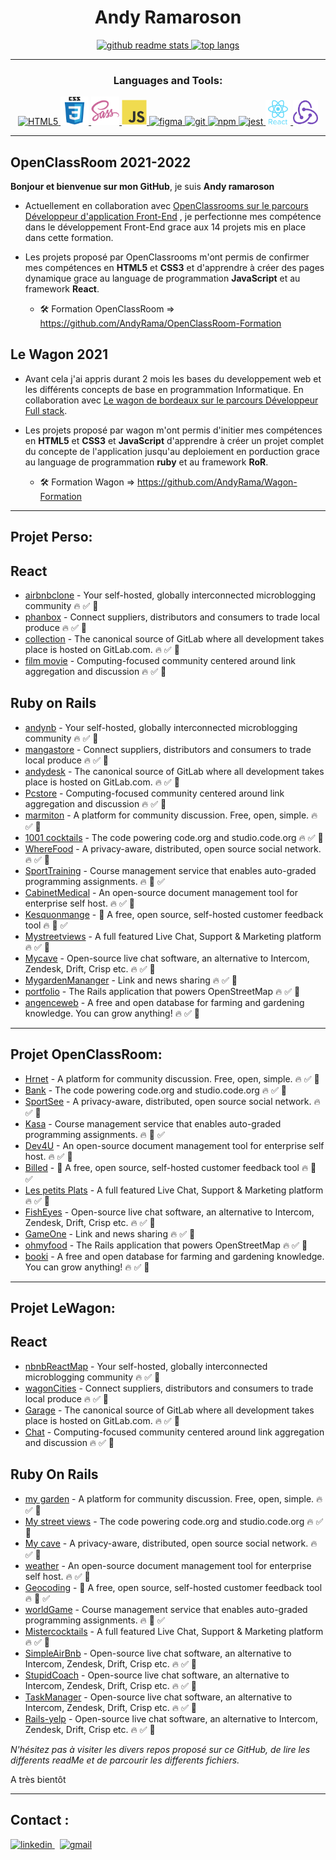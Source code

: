 <h1 align="middle">Andy Ramaroson</h1>
<p align="middle">
   <a href="https://github.com/AndyRama?tab=repositories">
	<img src="https://github-readme-stats.vercel.app/api?username=AndyRama&theme=vue&count_private=true&show_icons=true&hide=issues" alt="github readme stats" height="130"/>
   </a>
   <a href="https://github.com/AndyRama?tab=repositories">
	<img src="https://github-readme-stats.anuraghazra1.vercel.app/api/top-langs/?username=AndyRama&theme=vue&layout=compact" alt="top langs" height="130"/>
   </a>
</p>

---

<h3 align="middle">Languages and Tools:</h3>
<p align="center">
	<a href="https://developer.mozilla.org/fr/docs/Web/HTML" target="_blank" rel="noreferrer"> 
		<img src="https://www.vectorlogo.zone/logos/w3_html5/w3_html5-icon.svg" alt="HTML5" width="37" height="37" /> 
	</a>
	<a href="https://www.w3schools.com/css/" target="_blank" rel="noreferrer"> 
		<img src="https://raw.githubusercontent.com/devicons/devicon/master/icons/css3/css3-original-wordmark.svg" alt="css3" width="45" height="45" /> 
	</a>
 	<a href="https://sass-lang.com" target="_blank" rel="noreferrer"> 
   		<img src="https://raw.githubusercontent.com/devicons/devicon/master/icons/sass/sass-original.svg" alt="sass" width="45" height="45"/> 
 	</a>
 	<a href="https://developer.mozilla.org/en-US/docs/Web/JavaScript" target="_blank" rel="noreferrer"> 
  		<img src="https://raw.githubusercontent.com/devicons/devicon/master/icons/javascript/javascript-original.svg" alt="javascript" width="40" height="40"/> 
 	</a> 
 	<a href="https://www.figma.com/" target="_blank" rel="noreferrer"> 
  		<img src="https://www.vectorlogo.zone/logos/figma/figma-icon.svg" alt="figma" width="40" height="40"/> 
 	</a>
 	<a href="https://git-scm.com/" target="_blank" rel="noreferrer"> 
  		<img src="https://www.vectorlogo.zone/logos/git-scm/git-scm-icon.svg" alt="git" width="40" height="40"/> 
 	</a> 
	<a href="https://www.npmjs.com/" target="_blank" rel="noreferrer"> 
  		<img src="https://www.vectorlogo.zone/logos/npmjs/npmjs-ar21.svg" alt="npm" width="40" height="40"/> 
 	</a>
	<a href="https://jestjs.io" target="_blank" rel="noreferrer"> 
  		<img src="https://www.vectorlogo.zone/logos/jestjsio/jestjsio-icon.svg" alt="jest" width="40" height="40"/> 
 	</a> 
 	<a href="https://reactjs.org/" target="_blank" rel="noreferrer"> 
  		<img src="https://raw.githubusercontent.com/devicons/devicon/master/icons/react/react-original-wordmark.svg" alt="react" width="40" height="40"/> 
 	</a> 
 	<a href="https://redux.js.org" target="_blank" rel="noreferrer"> 
  		<img src="https://raw.githubusercontent.com/devicons/devicon/master/icons/redux/redux-original.svg" alt="redux" width="40" height="40"/> 
 	</a> 
</p>

** **
## OpenClassRoom 2021-2022

<p><strong>Bonjour et bienvenue sur mon GitHub</strong>, je suis <strong>Andy ramaroson</strong></p>

  * Actuellement en collaboration avec [OpenClassrooms sur le parcours Développeur d'application Front-End](https://openclassrooms.com/fr/paths/516-developpeur-dapplication-javascript-react) , je perfectionne mes compétence dans le développement Front-End grace aux 14 projets mis en place dans cette formation.
  
  * Les projets proposé par OpenClassrooms m'ont permis de confirmer mes compétences en **HTML5** et **CSS3** et d'apprendre à créer des pages dynamique grace au language de programmation **JavaScript** et au framework **React**.
   
    * 🛠️ Formation OpenClassRoom => https://github.com/AndyRama/OpenClassRoom-Formation
    
## Le Wagon 2021  
  * Avant cela j'ai appris durant 2 mois les bases du developpement web et les différents concepts de base en programmation Informatique. En collaboration avec [Le wagon de bordeaux sur le parcours Développeur Full stack](https://www.lewagon.com/bordeaux). 
  
  * Les projets proposé par wagon m'ont permis d'initier mes compétences en **HTML5** et **CSS3** et  **JavaScript** d'apprendre à créer un projet complet du concepte de l'application jusqu'au deploiement en porduction grace au language de programmation **ruby** et au framework **RoR**.
  
    * 🛠️ Formation Wagon => https://github.com/AndyRama/Wagon-Formation
** **
## Projet Perso:
## React
- [airbnbclone](https://github.com/tootsuite/mastodon) - Your self-hosted, globally interconnected microblogging community 🔥 ✅ 🚀
- [phanbox](https://github.com/openfoodfoundation/openfoodnetwork) - Connect suppliers, distributors and consumers to trade local produce 🔥 ✅ 🚀
- [collection](https://github.com/gitlabhq/gitlabhq) - The canonical source of GitLab where all development takes place is hosted on GitLab.com. 🔥 ✅ 🚀
- [film movie](https://github.com/lobsters/lobsters) - Computing-focused community centered around link aggregation and discussion 🔥 ✅ 🚀
## Ruby on Rails
- [andynb](https://github.com/tootsuite/mastodon) - Your self-hosted, globally interconnected microblogging community 🔥 ✅ 🚀
- [mangastore](https://github.com/openfoodfoundation/openfoodnetwork) - Connect suppliers, distributors and consumers to trade local produce 🔥 ✅ 🚀
- [andydesk](https://github.com/gitlabhq/gitlabhq) - The canonical source of GitLab where all development takes place is hosted on GitLab.com. 🔥 ✅ 🚀
- [Pcstore](https://github.com/lobsters/lobsters) - Computing-focused community centered around link aggregation and discussion 🔥 ✅ 🚀
- [marmiton](https://github.com/discourse/discourse) - A platform for community discussion. Free, open, simple. 🔥 ✅ 🚀
- [1001 cocktails](https://github.com/code-dot-org/code-dot-org) - The code powering code.org and studio.code.org 🔥 ✅ 🚀
- [WhereFood](https://github.com/diaspora/diaspora) - A privacy-aware, distributed, open source social network. 🔥 ✅ 🚀
- [SportTraining](https://github.com/autolab/Autolab) - Course management service that enables auto-graded programming assignments. 🔥 🚀 ✅
- [CabinetMedical](https://github.com/huacnlee/bluedoc) - An open-source document management tool for enterprise self host. 🔥 ✅ 🚀
- [Kesquonmange](https://github.com/riggraz/astuto) - 🦊 A free, open source, self-hosted customer feedback tool 🔥 🚀 ✅
- [Mystreetviews](https://github.com/chaskiq/chaskiq) - A full featured Live Chat, Support & Marketing platform 🔥 ✅ 🚀
- [Mycave](https://github.com/chatwoot/chatwoot) - Open-source live chat software, an alternative to Intercom, Zendesk, Drift, Crisp etc. 🔥 ✅ 🚀
- [MygardenMananger](https://github.com/maccman/monocle) - Link and news sharing 🔥 ✅ 🚀
- [portfolio](https://github.com/openstreetmap/openstreetmap-website) - The Rails application that powers OpenStreetMap 🔥 ✅ 🚀
- [angenceweb](https://github.com/openfarmcc/OpenFarm) - A free and open database for farming and gardening knowledge. You can grow anything! 🔥 ✅ 🚀
---    
## Projet OpenClassRoom:
- [Hrnet](https://github.com/discourse/discourse) - A platform for community discussion. Free, open, simple. 🔥 ✅ 🚀
- [Bank](https://github.com/code-dot-org/code-dot-org) - The code powering code.org and studio.code.org 🔥 ✅ 🚀
- [SportSee](https://github.com/diaspora/diaspora) - A privacy-aware, distributed, open source social network. 🔥 ✅ 🚀
- [Kasa](https://github.com/autolab/Autolab) - Course management service that enables auto-graded programming assignments. 🔥 🚀 ✅
- [Dev4U](https://github.com/huacnlee/bluedoc) - An open-source document management tool for enterprise self host. 🔥 ✅ 🚀
- [Billed](https://github.com/riggraz/astuto) - 🦊 A free, open source, self-hosted customer feedback tool 🔥 🚀 ✅
- [Les petits Plats](https://github.com/chaskiq/chaskiq) - A full featured Live Chat, Support & Marketing platform 🔥 ✅ 🚀
- [FishEyes](https://github.com/chatwoot/chatwoot) - Open-source live chat software, an alternative to Intercom, Zendesk, Drift, Crisp etc. 🔥 ✅ 🚀
- [GameOne](https://github.com/maccman/monocle) - Link and news sharing 🔥 ✅ 🚀
- [ohmyfood](https://github.com/openstreetmap/openstreetmap-website) - The Rails application that powers OpenStreetMap 🔥 ✅ 🚀
- [booki](https://github.com/openfarmcc/OpenFarm) - A free and open database for farming and gardening knowledge. You can grow anything! 🔥 ✅ 🚀

---  
## Projet LeWagon:

## React
- [nbnbReactMap](https://github.com/tootsuite/mastodon) - Your self-hosted, globally interconnected microblogging community 🔥 ✅ 🚀
- [wagonCities](https://github.com/openfoodfoundation/openfoodnetwork) - Connect suppliers, distributors and consumers to trade local produce 🔥 ✅ 🚀
- [Garage](https://github.com/gitlabhq/gitlabhq) - The canonical source of GitLab where all development takes place is hosted on GitLab.com. 🔥 ✅ 🚀
- [Chat](https://github.com/lobsters/lobsters) - Computing-focused community centered around link aggregation and discussion 🔥 ✅ 🚀

## Ruby On Rails
- [my garden](https://github.com/discourse/discourse) - A platform for community discussion. Free, open, simple. 🔥 ✅ 🚀
- [My street views](https://github.com/code-dot-org/code-dot-org) - The code powering code.org and studio.code.org 🔥 ✅ 🚀
- [My cave](https://github.com/diaspora/diaspora) - A privacy-aware, distributed, open source social network. 🔥 ✅ 🚀
- [weather](https://github.com/huacnlee/bluedoc) - An open-source document management tool for enterprise self host. 🔥 ✅ 🚀
- [Geocoding](https://github.com/riggraz/astuto) - 🦊 A free, open source, self-hosted customer feedback tool 🔥 🚀 ✅
- [worldGame](https://github.com/autolab/Autolab) - Course management service that enables auto-graded programming assignments. 🔥 🚀 ✅
- [Mistercocktails](https://github.com/chaskiq/chaskiq) - A full featured Live Chat, Support & Marketing platform 🔥 ✅ 🚀
- [SimpleAirBnb](https://github.com/chatwoot/chatwoot) - Open-source live chat software, an alternative to Intercom, Zendesk, Drift, Crisp etc. 🔥 ✅ 🚀
- [StupidCoach](https://github.com/chatwoot/chatwoot) - Open-source live chat software, an alternative to Intercom, Zendesk, Drift, Crisp etc. 🔥 ✅ 🚀
- [TaskManager](https://github.com/chatwoot/chatwoot) - Open-source live chat software, an alternative to Intercom, Zendesk, Drift, Crisp etc. 🔥 ✅ 🚀
- [Rails-yelp](https://github.com/chatwoot/chatwoot) - Open-source live chat software, an alternative to Intercom, Zendesk, Drift, Crisp etc. 🔥 ✅ 🚀
  
 *N'hésitez pas à visiter les divers repos proposé sur ce GitHub, de lire les differents readMe et de parcourir les differents fichiers.*
 
 A très bientôt 
 
---
 ## Contact :
 <p>
 	<a href="https://www.linkedin.com/in/andy-ramaroson" target="_blank" rel="noreferrer noopener"> 
  		<img src="https://www.vectorlogo.zone/logos/linkedin/linkedin-icon.svg" alt="linkedin" width="30" height="30"/> 
 	</a>
	&nbsp;
 	<a href="mailto:andyramaroson@gmail.com" target="_blank" rel="noreferrer noopener"> 
  		<img src="https://www.vectorlogo.zone/logos/gmail/gmail-icon.svg" alt="gmail" width="30" height="30"/> 
	</a>
</p>


